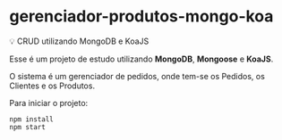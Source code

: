 # gerenciador-produtos-mongo-koa

:bulb: CRUD utilizando MongoDB e KoaJS

Esse é um projeto de estudo utilizando **MongoDB**, **Mongoose** e **KoaJS**.

O sistema é um gerenciador de pedidos, onde tem-se os Pedidos, os Clientes e os Produtos.

Para iniciar o projeto:

```
npm install
npm start
```

